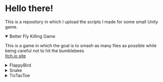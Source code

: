 <h1>Hello there!</h1>
<p>This is a repository in which I upload the scripts I made for some small Unity game.</p>

<details open>
  <summary>Better Fly Killing Game</summary>
  <p>This is a game in which the goal is to smash as many flies as possible while being careful not to hit the bumblebees <br> <a href="https://theredcoder404.itch.io/better-fly-whacking-game">Itch.io site</a></p>
</details>

<details>
  <summary>FlappyBird</summary>
  <p>This is my own little Flappy birds clone. It is currently not finished.</p>
</details>

<details>
  <summary>Snake</summary>
  <p>This is my own little Snake clone. It has a simple look but is finished</p>
</details>

<details>
  <summary>TicTacToe</summary>
  <p>This is a little TicTacToe game which I made <i>against</i> a friend of mine. In the end we just made them and looked at the different approaches.</p>
</details>
